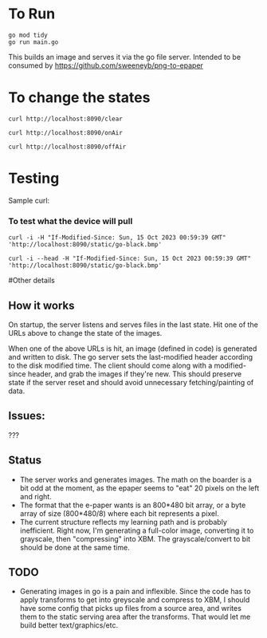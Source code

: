 # To Run
```
go mod tidy
go run main.go

```
This builds an image and serves it via the go file server. Intended to be consumed by https://github.com/sweeneyb/png-to-epaper

# To change the states
```curl http://localhost:8090/clear```

```curl http://localhost:8090/onAir```

```curl http://localhost:8090/offAir```


# Testing
Sample curl:
### To test what the device will pull
```curl -i -H "If-Modified-Since: Sun, 15 Oct 2023 00:59:39 GMT" 'http://localhost:8090/static/go-black.bmp'```

```curl -i --head -H "If-Modified-Since: Sun, 15 Oct 2023 00:59:39 GMT" 'http://localhost:8090/static/go-black.bmp'```


#Other details
## How it works
On startup, the server listens and serves files in the last state.  Hit one of the URLs above to change the state of the images.

When one of the above URLs is hit, an image (defined in code) is generated and written to disk.  The go server sets the last-modified header according to the disk modified time.  The client should come along with a modified-since header, and grab the images if they're new.  This should preserve state if the server reset and should avoid unnecessary fetching/painting of data. 

## Issues:
???

## Status
* The server works and generates images.  The math on the boarder is a bit odd at the moment, as the epaper seems to "eat" 20 pixels on the left and right.
* The format that the e-paper wants is an 800\*480 bit array, or a byte array of size (800*480/8) where each bit represents a pixel. 
* The current structure reflects my learning path and is probably inefficient.  Right now, I'm generating a full-color image, converting it to grayscale, then "compressing" into XBM.  The grayscale/convert to bit should be done at the same time.

## TODO
* Generating images in go is a pain and inflexible.  Since the code has to apply transforms to get into greyscale and compress to XBM, I should have some config that picks up files from a source area, and writes them to the static serving area after the transforms.  That would let me build better text/graphics/etc.  
